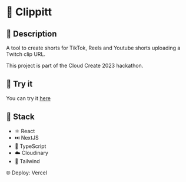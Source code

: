 # 🎥 Clippitt

## 📜 Description

A tool to create shorts for TikTok, Reels and Youtube shorts uploading a Twitch clip URL.

This project is part of the Cloud Create 2023 hackathon.

## 🔗 Try it

You can try it [here](https://clippitt.vercel.app)

## 🚀 Stack

- ⚛️ React
- ⏭️ NextJS
- 💙 TypeScript
- ☁️ Cloudinary
- 💄 Tailwind

🌐 Deploy: Vercel
